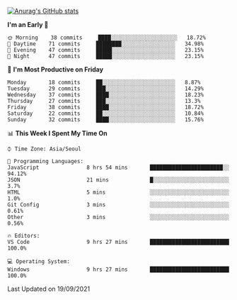 
<!--
**BHyeonKim/BHyeonKim** is a ✨ _special_ ✨ repository because its `README.md` (this file) appears on your GitHub profile.

Here are some ideas to get you started:

- 🔭 I’m currently working on ...
- 🌱 I’m currently learning ...
- 👯 I’m looking to collaborate on ...
- 🤔 I’m looking for help with ...
- 💬 Ask me about ...
- 📫 How to reach me: ...
- 😄 Pronouns: ...
- ⚡ Fun fact: ...
-->
[![Anurag's GitHub stats](https://github-readme-stats.vercel.app/api?username=BHyeonKim&show_icons=true&theme=dark)
](https://github.com/anuraghazra/github-readme-stats)
<!--START_SECTION:waka-->
**I'm an Early 🐤** 

```text
🌞 Morning    38 commits     ████░░░░░░░░░░░░░░░░░░░░░   18.72% 
🌆 Daytime    71 commits     ████████░░░░░░░░░░░░░░░░░   34.98% 
🌃 Evening    47 commits     █████░░░░░░░░░░░░░░░░░░░░   23.15% 
🌙 Night      47 commits     █████░░░░░░░░░░░░░░░░░░░░   23.15%

```
📅 **I'm Most Productive on Friday** 

```text
Monday       18 commits     ██░░░░░░░░░░░░░░░░░░░░░░░   8.87% 
Tuesday      29 commits     ███░░░░░░░░░░░░░░░░░░░░░░   14.29% 
Wednesday    37 commits     ████░░░░░░░░░░░░░░░░░░░░░   18.23% 
Thursday     27 commits     ███░░░░░░░░░░░░░░░░░░░░░░   13.3% 
Friday       38 commits     ████░░░░░░░░░░░░░░░░░░░░░   18.72% 
Saturday     22 commits     ██░░░░░░░░░░░░░░░░░░░░░░░   10.84% 
Sunday       32 commits     ████░░░░░░░░░░░░░░░░░░░░░   15.76%

```


📊 **This Week I Spent My Time On** 

```text
⌚︎ Time Zone: Asia/Seoul

💬 Programming Languages: 
JavaScript               8 hrs 54 mins       ███████████████████████░░   94.12% 
JSON                     21 mins             █░░░░░░░░░░░░░░░░░░░░░░░░   3.7% 
HTML                     5 mins              ░░░░░░░░░░░░░░░░░░░░░░░░░   1.0% 
Git Config               3 mins              ░░░░░░░░░░░░░░░░░░░░░░░░░   0.61% 
Other                    3 mins              ░░░░░░░░░░░░░░░░░░░░░░░░░   0.56%

🔥 Editors: 
VS Code                  9 hrs 27 mins       █████████████████████████   100.0%

💻 Operating System: 
Windows                  9 hrs 27 mins       █████████████████████████   100.0%

```


 Last Updated on 19/09/2021
<!--END_SECTION:waka-->

